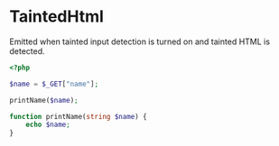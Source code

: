 # TaintedHtml

Emitted when tainted input detection is turned on and tainted HTML is detected.

```php
<?php

$name = $_GET["name"];

printName($name);

function printName(string $name) {
    echo $name;
}
```
